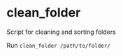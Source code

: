 # clean_folder
Script for cleaning and sorting folders

Run <code>clean_folder /path/to/folder/</code>

